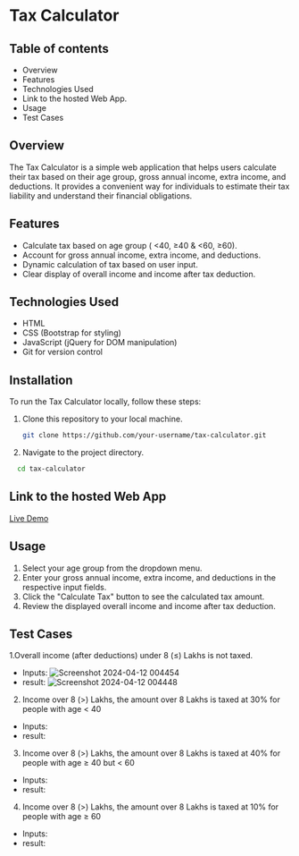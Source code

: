 # Tax Calculator
## Table of contents
- Overview
- Features
- Technologies Used
- Link to the hosted Web App.
- Usage
- Test Cases

## Overview

The Tax Calculator is a simple web application that helps users calculate their tax based on their age group, gross annual income, extra income, and deductions. It provides a convenient way for individuals to estimate their tax liability and understand their financial obligations.


## Features

- Calculate tax based on age group ( <40, ≥40 & <60, ≥60).
- Account for gross annual income, extra income, and deductions.
- Dynamic calculation of tax based on user input.
- Clear display of overall income and income after tax deduction.

## Technologies Used

- HTML
- CSS (Bootstrap for styling)
- JavaScript (jQuery for DOM manipulation)
- Git for version control

## Installation

To run the Tax Calculator locally, follow these steps:

1. Clone this repository to your local machine.
   ```bash
   git clone https://github.com/your-username/tax-calculator.git
2. Navigate to the project directory.
 ```bash
   cd tax-calculator
```
## Link to the hosted Web App
[Live Demo](https://tax-calculator-txt4.vercel.app/)

## Usage

1. Select your age group from the dropdown menu.
2. Enter your gross annual income, extra income, and deductions in the respective input fields.
3. Click the "Calculate Tax" button to see the calculated tax amount.
4. Review the displayed overall income and income after tax deduction.

## Test Cases
1.Overall income (after deductions) under 8 (≤) Lakhs is not taxed.
- Inputs:
![Screenshot 2024-04-12 004454](https://github.com/KonduruKarthikiiitk/tax_calculator/assets/120019834/61b9bb24-37f0-4446-b40f-5553129aaa42)
- result:
![Screenshot 2024-04-12 004448](https://github.com/KonduruKarthikiiitk/tax_calculator/assets/120019834/01bbda41-68ed-4dda-a053-e1a19ca55505)


2. Income over 8 (>) Lakhs, the amount over 8 Lakhs is taxed at 30% for people with age < 40

- Inputs:
- result:

3. Income over 8 (>) Lakhs, the amount over 8 Lakhs is taxed at 40% for people with age ≥ 40 but < 60

- Inputs:
- result:

4. Income over 8 (>) Lakhs, the amount over 8 Lakhs is taxed at 10% for people with age ≥ 60

- Inputs:
- result:
